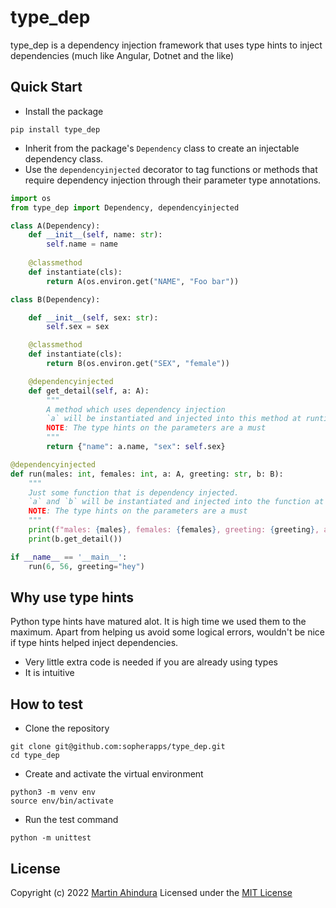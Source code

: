 # type_dep

type_dep is a dependency injection framework that uses type hints to inject dependencies (much like Angular, Dotnet and the like)

## Quick Start

- Install the package

```shell
pip install type_dep
```

- Inherit from the package's `Dependency` class to create an injectable dependency class.
- Use the `dependencyinjected` decorator to tag functions or methods that require dependency injection through their parameter type annotations.

```python
import os
from type_dep import Dependency, dependencyinjected

class A(Dependency):
    def __init__(self, name: str):
        self.name = name
        
    @classmethod
    def instantiate(cls):
        return A(os.environ.get("NAME", "Foo bar"))

class B(Dependency):

    def __init__(self, sex: str):
        self.sex = sex

    @classmethod
    def instantiate(cls):
        return B(os.environ.get("SEX", "female"))

    @dependencyinjected
    def get_detail(self, a: A):
        """
        A method which uses dependency injection
        `a` will be instantiated and injected into this method at runtime.
        NOTE: The type hints on the parameters are a must
        """
        return {"name": a.name, "sex": self.sex}

@dependencyinjected
def run(males: int, females: int, a: A, greeting: str, b: B):
    """
    Just some function that is dependency injected. 
    `a` and `b` will be instantiated and injected into the function at runtime
    NOTE: The type hints on the parameters are a must
    """
    print(f"males: {males}, females: {females}, greeting: {greeting}, a.name: {a.name}, b.sex: {b.sex}\n")
    print(b.get_detail())

if __name__ == '__main__':
    run(6, 56, greeting="hey")
```

## Why use type hints

Python type hints have matured alot. It is high time we used them to the maximum. 
Apart from helping us avoid some logical errors, wouldn't be nice if type hints helped inject dependencies.

- Very little extra code is needed if you are already using types
- It is intuitive

## How to test

- Clone the repository

```shell
git clone git@github.com:sopherapps/type_dep.git
cd type_dep
```

- Create and activate the virtual environment

```shell
python3 -m venv env
source env/bin/activate
```

- Run the test command

```shell
python -m unittest
```

## License

Copyright (c) 2022 [Martin Ahindura](https://github.com/Tinitto) Licensed under the [MIT License](./LICENSE)
